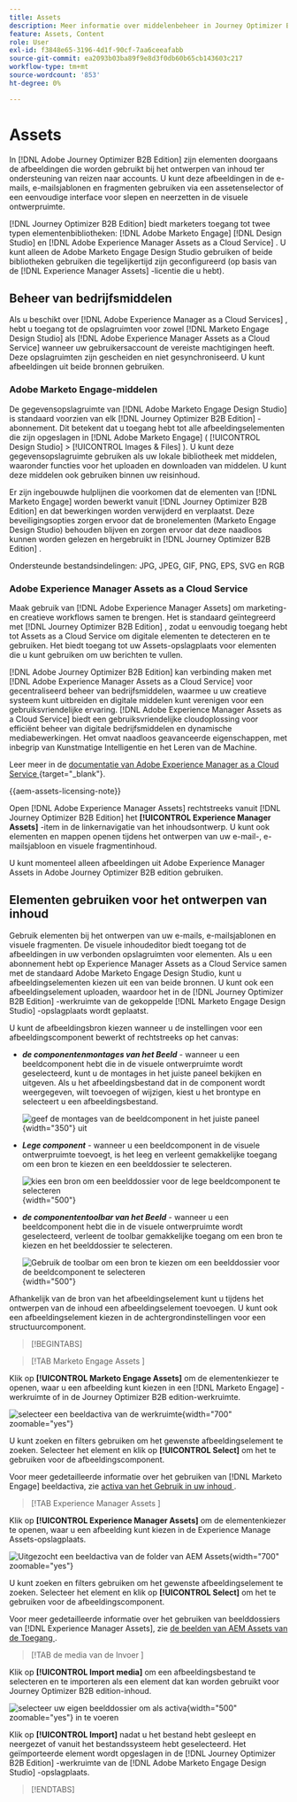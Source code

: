 ```yaml
---
title: Assets
description: Meer informatie over middelenbeheer in Journey Optimizer B2B edition.
feature: Assets, Content
role: User
exl-id: f3848e65-3196-4d1f-90cf-7aa6ceeafabb
source-git-commit: ea2093b03ba89f9e8d3f0db60b65cb143603c217
workflow-type: tm+mt
source-wordcount: '853'
ht-degree: 0%

---
```


# Assets

In [!DNL Adobe Journey Optimizer B2B Edition] zijn elementen doorgaans de afbeeldingen die worden gebruikt bij het ontwerpen van inhoud ter ondersteuning van reizen naar accounts. U kunt deze afbeeldingen in de e-mails, e-mailsjablonen en fragmenten gebruiken via een assetenselector of een eenvoudige interface voor slepen en neerzetten in de visuele ontwerpruimte.

[!DNL Journey Optimizer B2B Edition] biedt marketers toegang tot twee typen elementenbibliotheken: [!DNL Adobe Marketo Engage] [!DNL Design Studio] en [!DNL Adobe Experience Manager Assets as a Cloud Service] . U kunt alleen de Adobe Marketo Engage Design Studio gebruiken of beide bibliotheken gebruiken die tegelijkertijd zijn geconfigureerd (op basis van de [!DNL Experience Manager Assets] -licentie die u hebt).

## Beheer van bedrijfsmiddelen

Als u beschikt over [!DNL Adobe Experience Manager as a Cloud Services] , hebt u toegang tot de opslagruimten voor zowel [!DNL Marketo Engage Design Studio] als [!DNL Adobe Experience Manager Assets as a Cloud Service] wanneer uw gebruikersaccount de vereiste machtigingen heeft. Deze opslagruimten zijn gescheiden en niet gesynchroniseerd. U kunt afbeeldingen uit beide bronnen gebruiken.

### Adobe Marketo Engage-middelen

De gegevensopslagruimte van [!DNL Adobe Marketo Engage Design Studio] is standaard voorzien van elk [!DNL Journey Optimizer B2B Edition] -abonnement. Dit betekent dat u toegang hebt tot alle afbeeldingselementen die zijn opgeslagen in [!DNL Adobe Marketo Engage] ( [!UICONTROL Design Studio] > [!UICONTROL Images & Files] ). U kunt deze gegevensopslagruimte gebruiken als uw lokale bibliotheek met middelen, waaronder functies voor het uploaden en downloaden van middelen. U kunt deze middelen ook gebruiken binnen uw reisinhoud.

Er zijn ingebouwde hulplijnen die voorkomen dat de elementen van [!DNL Marketo Engage] worden bewerkt vanuit [!DNL Journey Optimizer B2B Edition] en dat bewerkingen worden verwijderd en verplaatst. Deze beveiligingsopties zorgen ervoor dat de bronelementen (Marketo Engage Design Studio) behouden blijven en zorgen ervoor dat deze naadloos kunnen worden gelezen en hergebruikt in [!DNL Journey Optimizer B2B Edition] .

Ondersteunde bestandsindelingen: JPG, JPEG, GIF, PNG, EPS, SVG en RGB

### Adobe Experience Manager Assets as a Cloud Service

Maak gebruik van [!DNL Adobe Experience Manager Assets] om marketing- en creatieve workflows samen te brengen. Het is standaard geïntegreerd met [!DNL Journey Optimizer B2B Edition] , zodat u eenvoudig toegang hebt tot Assets as a Cloud Service om digitale elementen te detecteren en te gebruiken. Het biedt toegang tot uw Assets-opslagplaats voor elementen die u kunt gebruiken om uw berichten te vullen.

[!DNL Adobe Journey Optimizer B2B Edition] kan verbinding maken met [!DNL Adobe Experience Manager Assets as a Cloud Service] voor gecentraliseerd beheer van bedrijfsmiddelen, waarmee u uw creatieve systeem kunt uitbreiden en digitale middelen kunt verenigen voor een gebruiksvriendelijke ervaring. [!DNL Adobe Experience Manager Assets as a Cloud Service] biedt een gebruiksvriendelijke cloudoplossing voor efficiënt beheer van digitale bedrijfsmiddelen en dynamische mediabewerkingen. Het omvat naadloos geavanceerde eigenschappen, met inbegrip van Kunstmatige Intelligentie en het Leren van de Machine.

Leer meer in de [ documentatie van Adobe Experience Manager as a Cloud Service ](https://experienceleague.adobe.com/en/docs/experience-manager-cloud-service/content/assets/overview){target="_blank"}.

{{aem-assets-licensing-note}}

Open [!DNL Adobe Experience Manager Assets] rechtstreeks vanuit [!DNL Journey Optimizer B2B Edition] het **[!UICONTROL Experience Manager Assets]** -item in de linkernavigatie van het inhoudsontwerp. U kunt ook elementen en mappen openen tijdens het ontwerpen van uw e-mail-, e-mailsjabloon en visuele fragmentinhoud.

U kunt momenteel alleen afbeeldingen uit Adobe Experience Manager Assets in Adobe Journey Optimizer B2B edition gebruiken.

## Elementen gebruiken voor het ontwerpen van inhoud

Gebruik elementen bij het ontwerpen van uw e-mails, e-mailsjablonen en visuele fragmenten. De visuele inhoudeditor biedt toegang tot de afbeeldingen in uw verbonden opslagruimten voor elementen. Als u een abonnement hebt op Experience Manager Assets as a Cloud Service samen met de standaard Adobe Marketo Engage Design Studio, kunt u afbeeldingselementen kiezen uit een van beide bronnen. U kunt ook een afbeeldingselement uploaden, waardoor het in de [!DNL Journey Optimizer B2B Edition] -werkruimte van de gekoppelde [!DNL Marketo Engage Design Studio] -opslagplaats wordt geplaatst.

U kunt de afbeeldingsbron kiezen wanneer u de instellingen voor een afbeeldingscomponent bewerkt of rechtstreeks op het canvas:

* **_de componentenmontages van het Beeld_** - wanneer u een beeldcomponent hebt die in de visuele ontwerpruimte wordt geselecteerd, kunt u de montages in het juiste paneel bekijken en uitgeven. Als u het afbeeldingsbestand dat in de component wordt weergegeven, wilt toevoegen of wijzigen, kiest u het brontype en selecteert u een afbeeldingsbestand.

  ![ geef de montages van de beeldcomponent in het juiste paneel ](./assets/content-assets-image-settings.png){width="350"} uit

* **_Lege component_** - wanneer u een beeldcomponent in de visuele ontwerpruimte toevoegt, is het leeg en verleent gemakkelijke toegang om een bron te kiezen en een beelddossier te selecteren.

  ![ kies een bron om een beelddossier voor de lege beeldcomponent te selecteren ](./assets/content-assets-image-component-empty.png){width="500"}

* **_de componententoolbar van het Beeld_** - wanneer u een beeldcomponent hebt die in de visuele ontwerpruimte wordt geselecteerd, verleent de toolbar gemakkelijke toegang om een bron te kiezen en het beelddossier te selecteren.

  ![ Gebruik de toolbar om een bron te kiezen om een beelddossier voor de beeldcomponent te selecteren ](./assets/content-assets-image-toolbar-settings.png){width="500"}

Afhankelijk van de bron van het afbeeldingselement kunt u tijdens het ontwerpen van de inhoud een afbeeldingselement toevoegen. U kunt ook een afbeeldingselement kiezen in de achtergrondinstellingen voor een structuurcomponent.

>[!BEGINTABS]

>[!TAB  Marketo Engage Assets ]

Klik op **[!UICONTROL Marketo Engage Assets]** om de elementenkiezer te openen, waar u een afbeelding kunt kiezen in een [!DNL Marketo Engage] -werkruimte of in de Journey Optimizer B2B edition-werkruimte.

![ selecteer een beeldactiva van de werkruimte ](./assets/content-assets-image-me-selected.png){width="700" zoomable="yes"}

U kunt zoeken en filters gebruiken om het gewenste afbeeldingselement te zoeken. Selecteer het element en klik op **[!UICONTROL Select]** om het te gebruiken voor de afbeeldingscomponent.

Voor meer gedetailleerde informatie over het gebruiken van [!DNL Marketo Engage] beeldactiva, zie [ activa van het Gebruik in uw inhoud ](./marketo-engage-design-studio.md#use-assets-in-your-content).

>[!TAB  Experience Manager Assets ]

Klik op **[!UICONTROL Experience Manager Assets]** om de elementenkiezer te openen, waar u een afbeelding kunt kiezen in de Experience Manage Assets-opslagplaats.

![ Uitgezocht een beeldactiva van de folder van AEM Assets ](./assets/content-assets-image-aem-selected.png){width="700" zoomable="yes"}

U kunt zoeken en filters gebruiken om het gewenste afbeeldingselement te zoeken. Selecteer het element en klik op **[!UICONTROL Select]** om het te gebruiken voor de afbeeldingscomponent.

Voor meer gedetailleerde informatie over het gebruiken van beelddossiers van [!DNL Experience Manager Assets], zie [ de beelden van AEM Assets van de Toegang ](./aem-assets.md#access-aem-assets-images).

>[!TAB  de media van de Invoer ]

Klik op **[!UICONTROL Import media]** om een afbeeldingsbestand te selecteren en te importeren als een element dat kan worden gebruikt voor Journey Optimizer B2B edition-inhoud.

![ selecteer uw eigen beelddossier om als activa ](./assets/content-assets-image-import-file-selected.png){width="500" zoomable="yes"} in te voeren

Klik op **[!UICONTROL Import]** nadat u het bestand hebt gesleept en neergezet of vanuit het bestandssysteem hebt geselecteerd. Het geïmporteerde element wordt opgeslagen in de [!DNL Journey Optimizer B2B Edition] -werkruimte van de [!DNL Adobe Marketo Engage Design Studio] -opslagplaats.

>[!ENDTABS]
